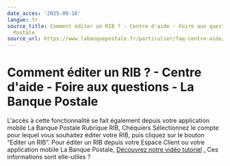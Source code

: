 ```yaml
---
date_acces: '2025-09-16'
langue: fr
source_title: Comment éditer un RIB ? - Centre d'aide - Foire aux questions - La Banque
  Postale
source_url: https://www.labanquepostale.fr/particulier/faq-centre-aide/espace-client.question.html/comment-editer-un-rib.html
---
```


# Comment éditer un RIB ? - Centre d'aide - Foire aux questions - La Banque Postale

L'accès à cette fonctionnalité se fait également depuis votre application mobile La Banque Postale Rubrique RIB, Chéquiers
Sélectionnez le compte pour lequel vous souhaitez éditer votre RIB, puis cliquez sur le bouton “Editer un RIB”.
Pour éditer un RIB depuis votre Espace Client ou votre application mobile La Banque Postale,
[Découvrez notre vidéo tutoriel](https://youtu.be/1YMzPncrXyM) [.](https://www.youtube.com/watch?v=GolrYGbbk8o&list=PLrO5fqNDUSS8WW8t5HXrgUCyrb9LAJFzh)
Ces informations sont elle-utiles ?